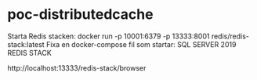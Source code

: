 # poc-distributedcache


Starta Redis stacken: docker run -p 10001:6379 -p 13333:8001 redis/redis-stack:latest
Fixa en docker-compose fil som startar:
	SQL SERVER 2019
	REDIS STACK
	
http://localhost:13333/redis-stack/browser